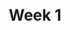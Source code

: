 ---
    title: Week 1
    weekNumber: 1
    days:
      - date: 2024-1-8
        events:
          "**LEC 1**{: .label .label-lecture } Introduction":
            "[CIT 1.0-1.3](https://inferentialthinking.com/chapters/01/what-is-data-science.html)"    
          "<small><i><span style='display: inline-block; padding-left: 80px'><b>Keywords:</b> example </span></i></small>":
          "**DISC**{: .label .label-disc } 1. Getting Started with Jupyter Notebooks":
      - date: 2024-1-9
        events:
          
      - date: 2024-1-10
        events:
          "**LEC 2**{: .label .label-lecture } Expressions and Data Types":
            "[BPD 1-6](https://notes.dsc10.com/01-getting_started/tools.html)"  
          "<small><i><span style='display: inline-block; padding-left: 80px'><b>Keywords:</b> example </span></i></small>":
      - date: 2024-1-11
        events:
          
      - date: 2024-1-12
        events:
          "**LEC 3**{: .label .label-lecture } Strings, Lists, and Arrays":
            "[BPD 7-8](https://notes.dsc10.com/02-data_sets/arrays.html), [CIT 14.1](https://inferentialthinking.com/chapters/14/1/Properties_of_the_Mean.html#)"             
          "<small><i><span style='display: inline-block; padding-left: 80px'><b>Keywords:</b> example </span></i></small>":
      - date: 2024-1-13
        events:
          
          "**LAB 0**{: .label .label-lab } **Expressions and Data Types**":
---